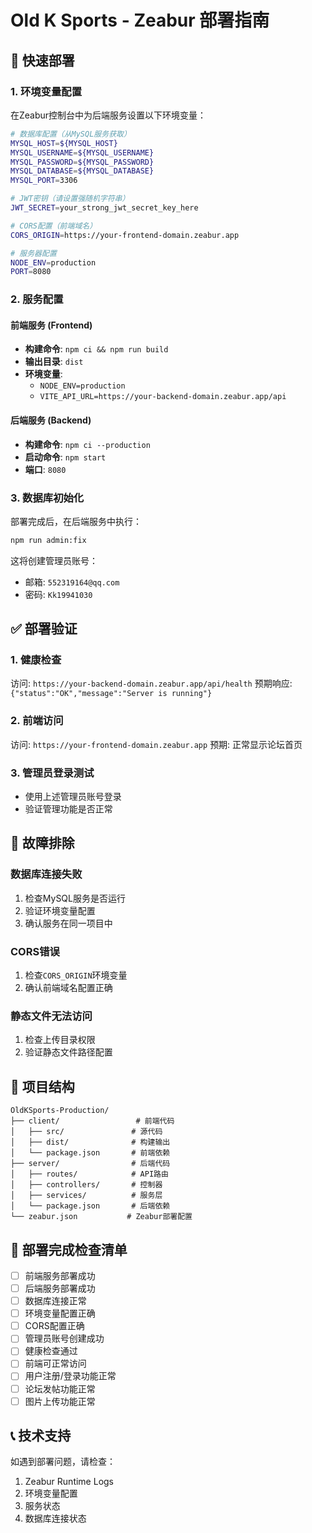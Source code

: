 # Old K Sports - Zeabur 部署指南

## 🚀 快速部署

### 1. 环境变量配置

在Zeabur控制台中为后端服务设置以下环境变量：

```bash
# 数据库配置（从MySQL服务获取）
MYSQL_HOST=${MYSQL_HOST}
MYSQL_USERNAME=${MYSQL_USERNAME}
MYSQL_PASSWORD=${MYSQL_PASSWORD}
MYSQL_DATABASE=${MYSQL_DATABASE}
MYSQL_PORT=3306

# JWT密钥（请设置强随机字符串）
JWT_SECRET=your_strong_jwt_secret_key_here

# CORS配置（前端域名）
CORS_ORIGIN=https://your-frontend-domain.zeabur.app

# 服务器配置
NODE_ENV=production
PORT=8080
```

### 2. 服务配置

#### 前端服务 (Frontend)
- **构建命令**: `npm ci && npm run build`
- **输出目录**: `dist`
- **环境变量**: 
  - `NODE_ENV=production`
  - `VITE_API_URL=https://your-backend-domain.zeabur.app/api`

#### 后端服务 (Backend)
- **构建命令**: `npm ci --production`
- **启动命令**: `npm start`
- **端口**: `8080`

### 3. 数据库初始化

部署完成后，在后端服务中执行：

```bash
npm run admin:fix
```

这将创建管理员账号：
- 邮箱: `552319164@qq.com`
- 密码: `Kk19941030`

## ✅ 部署验证

### 1. 健康检查
访问: `https://your-backend-domain.zeabur.app/api/health`
预期响应: `{"status":"OK","message":"Server is running"}`

### 2. 前端访问
访问: `https://your-frontend-domain.zeabur.app`
预期: 正常显示论坛首页

### 3. 管理员登录测试
- 使用上述管理员账号登录
- 验证管理功能是否正常

## 🔧 故障排除

### 数据库连接失败
1. 检查MySQL服务是否运行
2. 验证环境变量配置
3. 确认服务在同一项目中

### CORS错误
1. 检查`CORS_ORIGIN`环境变量
2. 确认前端域名配置正确

### 静态文件无法访问
1. 检查上传目录权限
2. 验证静态文件路径配置

## 📁 项目结构

```
OldKSports-Production/
├── client/                 # 前端代码
│   ├── src/               # 源代码
│   ├── dist/              # 构建输出
│   └── package.json       # 前端依赖
├── server/                # 后端代码
│   ├── routes/            # API路由
│   ├── controllers/       # 控制器
│   ├── services/          # 服务层
│   └── package.json       # 后端依赖
└── zeabur.json           # Zeabur部署配置
```

## 🎯 部署完成检查清单

- [ ] 前端服务部署成功
- [ ] 后端服务部署成功
- [ ] 数据库连接正常
- [ ] 环境变量配置正确
- [ ] CORS配置正确
- [ ] 管理员账号创建成功
- [ ] 健康检查通过
- [ ] 前端可正常访问
- [ ] 用户注册/登录功能正常
- [ ] 论坛发帖功能正常
- [ ] 图片上传功能正常

## 📞 技术支持

如遇到部署问题，请检查：
1. Zeabur Runtime Logs
2. 环境变量配置
3. 服务状态
4. 数据库连接状态
